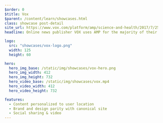 ```yaml
---
$order: 0
$title: Vox
$parent: /content/learn/showcases.html
class: showcase post-detail
site_url: https://www.vox.com/platform/amp/science-and-health/2017/7/25/16019892/solar-eclipse-2017-interactive-map
headline: Online news publisher VOX uses AMP for the majority of their content, including interactive data journalism pieces like this one which includes media-like GIFs and videos.

logo:
  src: "showcases/vox-logo.png"
  width: 125
  height: 60

hero:
  hero_img_base: /static/img/showcases/vox-hero.png
  hero_img_width: 412
  hero_img_height: 732
  hero_video_base: /static/img/showcases/vox.mp4
  hero_video_width: 412
  hero_video_height: 732

features:
  - Content personalized to user location
  - Brand and design parity with canonical site
  - Social sharing & video
---
```

